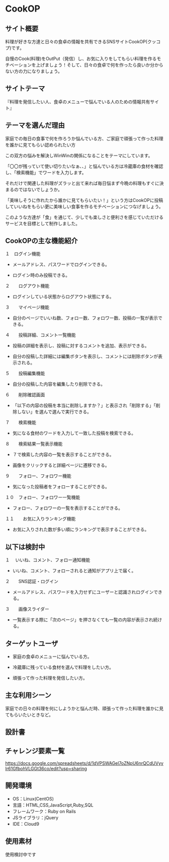 # CookOP 

## サイト概要

料理が好きな方達と日々の食卓の情報を共有できるSNSサイトCookOP(クッコプ)です。

自慢のCook(料理)をOutPut（発信）し、お気に入りをしてもらい料理を作るモチベーションを上げましょう！そして、日々の食卓で何を作ったら良いか分からない方の力になりましょう。

## サイトテーマ

『料理を発信したい人、食卓のメニューで悩んでいる人のための情報共有サイト』

## テーマを選んだ理由

家庭での毎日の食事で何を作ろうか悩んでいる方、ご家庭で頑張って作った料理を誰かに見てもらい認められたい方

この双方の悩みを解決しWinWinの関係になることをテーマにしています。

「〇〇が残っていて使い切りたいなぁ、、」と悩んでいる方は冷蔵庫の食材を確認し、「検索機能」でワードを入力します。

それだけで関連した料理がズラッと出て来れば毎日悩まず今晩の料理もすぐに決まるのではないでしょうか。

「美味しそうに作れたから誰かに見てもらいたい！」という方はCookOPに投稿していいねをもらい更に美味しい食事を作るモチベーションにつなげましょう。

このような方達が「食」を通じて、少しでも楽しさと便利さを感じていただけるサービスを目標として制作しました。


## CookOPの主な機能紹介

１　ログイン機能

- メールアドレス、パスワードでログインできる。

- ログイン時のみ投稿できる。

２　　ログアウト機能

- ログインしている状態からログアウト状態にする。

３　　マイページ機能

- 自分のページでいいね数、フォロー数、フォロワー数、投稿の一覧が表示できる。

４　　投稿詳細、コメント一覧機能

- 投稿の詳細を表示し、投稿に対するコメントを追加、表示ができる。

- 自分の投稿した詳細には編集ボタンを表示し、コメントには削除ボタンが表示される。

５　　投稿編集機能

- 自分の投稿した内容を編集したり削除できる。

６　　削除確認画面

- 「以下の内容の投稿を本当に削除しますか？」と表示され「削除する」「削除しない」を選んで選んで実行できる。

７　　検索機能

- 気になる食材のワードを入力して一致した投稿を検索できる。

８　　検索結果一覧表示機能

- ７で検索した内容の一覧を表示することができる。

- 画像をクリックすると詳細ページに遷移できる。

９　　フォロー、フォロワー機能

- 気になった投稿者をフォローすることができる。

１０　フォロー、フォロワー一覧機能

- フォロー、フォロワーの一覧を表示することができる。

１１　　お気に入りランキング機能

- お気に入りされた数が多い順にランキングで表示することができる。

## 以下は検討中

１　 いいね、コメント、フォロー通知機能

- いいね、コメント、フォローされると通知がアプリ上で届く。

２　　SNS認証・ログイン

- メールアドレス、パスワードを入力せずにユーザーと認識されログインできる。

３　　画像スライダー

- 一覧表示する際に「次のページ」を押さなくても一覧の内容が表示され続ける。




## ターゲットユーザ

- 家庭の食卓のメニューに悩んでいる方。

- 冷蔵庫に残っている食材を選んで料理をしたい方。

- 頑張って作った料理を発信したい方。

## 主な利用シーン

 家庭での日々の料理を何にしようかと悩んだ時、頑張って作った料理を誰かに見てもらいたいときなど。
## 設計書


## チャレンジ要素一覧
https://docs.google.com/spreadsheets/d/1dVPSWAGel7oZNpU6nrQCdUVyvIr61GfbohVLGGt36co/edit?usp=sharing

## 開発環境
- OS：Linux(CentOS)
- 言語：HTML,CSS,JavaScript,Ruby,SQL
- フレームワーク：Ruby on Rails
- JSライブラリ：jQuery
- IDE：Cloud9

## 使用素材

使用検討中です
